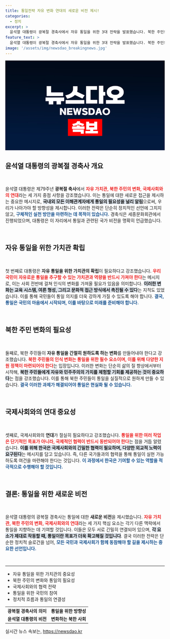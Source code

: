 ```yaml
---
title: 통일전략 자유 변화 연대의 새로운 비전 제시!
categories:
  - 정치
excerpt: >
  윤석열 대통령이 광복절 경축사에서 자유 통일을 위한 3대 전략을 발표했습니다. 북한 주민의 변화와 국제사회 연대를 강조하며 새로운 통일 비전을 제시하는 그의 메시지가 주목받고 있습니다.
feature_text: >
  윤석열 대통령이 광복절 경축사에서 자유 통일을 위한 3대 전략을 발표했습니다. 북한 주민의 변화와 국제사회 연대를 강조하며 새로운 통일 비전을 제시하는 그의 메시지가 주목받고 있습니다.
image: '/assets/img/newsdao_breakingnews.jpg'
---
```


<p><img src="/assets/img/newsdao_breakingnews.jpg" alt="koreaapp 속보" /></p>

<h2 data-ke-size="size26">윤석열 대통령의 광복절 경축사 개요</h2>

<p data-ke-size="size16">&nbsp;</p>

<p>윤석열 대통령은 제79주년 <b>광복절 축사</b>에서 <b><span style="color: #ee2323;">자유 가치관, 북한 주민의 변화, 국제사회와의 연대</span></b>라는 세 가지 중점 사항을 강조했습니다. 이는 통일에 대한 새로운 접근을 제시하는 중요한 메시지로, <b><span style="background-color: #21538527;">국내외 모든 이해관계자에게 통일의 필요성을 널리 알림</span></b>으로써, 우리가 나아가야 할 방향성을 제시합니다. 이러한 전략은 단순히 정치적인 선언에 그치지 않고, <b><span style="color: #1a5490;">구체적인 실천 방안을 마련하는 데 목적이 있습니다.</span></b> 경축식은 세종문화회관에서 진행되었으며, 대통령은 이 자리에서 통일과 관련된 국가 비전을 명확히 언급했습니다.</p></p>

<p data-ke-size="size16">&nbsp;</p>

<h2 data-ke-size="size26">자유 통일을 위한 가치관 확립</h2>

<p data-ke-size="size16">&nbsp;</p>

<p>첫 번째로 대통령은 <b>자유 통일을 위한 가치관의 확립</b>이 필요하다고 강조했습니다. <b><span style="color: #ee2323;">우리 국민이 자유로운 통일을 추구할 수 있는 가치관과 역량을 반드시 가져야 한다</span></b>는 메시지로, 이는 사회 전반에 걸쳐 인식의 변화를 가져올 필요가 있음을 의미합니다. <b><span style="background-color: #21538527;">이러한 변화는 교육 시스템, 여론 형성, 그리고 문화적 접근 방식에서 촉진될 수 있다</span></b>는 지적도 있었습니다. 이를 통해 국민들이 통일 의지를 더욱 강하게 가질 수 있도록 해야 합니다. <b><span style="color: #1a5490;">결국, 통일은 국민의 마음에서 시작되며, 이를 바탕으로 미래를 준비해야 합니다.</span></b></p>

<p data-ke-size="size16">&nbsp;</p>

<h2 data-ke-size="size26">북한 주민 변화의 필요성</h2>

<p data-ke-size="size16">&nbsp;</p>

<p>둘째로, 북한 주민들이 <b>자유 통일을 간절히 원하도록 하는 변화</b>를 만들어내야 한다고 강조했습니다. <b><span style="color: #ee2323;">북한 주민들의 인식 변화는 통일을 위한 필수 요소이며, 이를 위해 다양한 지원 정책이 마련되어야 한다</span></b>는 입장입니다. 이러한 변화는 단순히 삶의 질 향상에서부터 시작해, <b><span style="background-color: #21538527;">북한 주민들에게 자유와 민주주의의 가치를 체험할 기회를 제공하는 것이 중요하다</span></b>는 점을 강조했습니다. 이를 통해 북한 주민들이 통일을 실질적으로 원하게 만들 수 있습니다. <b><span style="color: #1a5490;">결국 이러한 과제가 해결되어야 통일은 현실화 될 수 있습니다.</span></b></p>

<p data-ke-size="size16">&nbsp;</p>

<h2 data-ke-size="size26">국제사회와의 연대 중요성</h2>

<p data-ke-size="size16">&nbsp;</p>

<p>셋째로, 국제사회와의 <b>연대</b>가 절실히 필요하다고 강조했습니다. <b><span style="color: #ee2323;">통일을 위한 여러 작업은 단기적인 목표가 아니라, 국제적인 협력이 반드시 동반되어야 한다</span></b>는 점을 거듭 알렸습니다. <b><span style="background-color: #21538527;">이를 위해 한국은 국제사회와의 긴밀한 협력이 필요하며, 다양한 외교적 노력이 요구된다</span></b>는 메시지를 담고 있습니다. 즉, 다른 국가들과의 협력을 통해 통일이 실현 가능하도록 여건을 마련해야 한다는 것입니다. <b><span style="color: #1a5490;">이 과정에서 한국은 기여할 수 있는 역할을 적극적으로 수행해야 할 것입니다.</span></b></p>

<p data-ke-size="size16">&nbsp;</p>

<h2 data-ke-size="size26">결론: 통일을 위한 새로운 비전</h2>

<p data-ke-size="size16">&nbsp;</p>

<p>윤석열 대통령의 광복절 경축사는 통일에 대한 <b>새로운 비전</b>을 제시했습니다. <b><span style="color: #ee2323;">자유 가치관, 북한 주민의 변화, 국제사회와의 연대</span></b>라는 세 가지 핵심 요소는 각기 다른 맥락에서 통일을 지향하는 데 기여할 것입니다. 이들은 모두 서로 긴밀히 연결되어 있으며, <b><span style="background-color: #21538527;">각 요소가 제대로 작동할 때, 통일이란 목표가 더욱 확고해질 것입니다</span></b>. 결국 이러한 전략은 단순한 정치적 슬로건을 넘어, <b><span style="color: #1a5490;">모든 국민과 국제사회가 함께 동참해야 할 길을 제시하는 중요한 선언입니다.</span></b></p>

<p data-ke-size="size16">&nbsp;</p>

<hr>

<ul>
<li>자유 통일을 위한 가치관의 중요성</li>
<li>북한 주민의 변화와 통일의 필요성</li>
<li>국제사회와의 협력 전략</li>
<li>통일을 위한 국민의 참여</li>
<li>정치적 흐름과 통일의 연결성</li>
</ul>

<table style="width: 100%;">
  <tr>
    <td style="text-align: center; height: 17px;"><b>광복절 경축사의 의미</b></td>
    <td style="text-align: center; height: 17px;"><b>통일을 위한 방향성</b></td>
  </tr>
  <tr>
    <td style="text-align: center; height: 17px;"><b>윤석열 대통령의 비전</b></td>
    <td style="text-align: center; height: 17px;"><b>변화하는 북한 사회</b></td>
  </tr>
</table>
실시간 뉴스 속보는, <a href="https://newsdao.kr" rel="dofollow">https://newsdao.kr</a>



